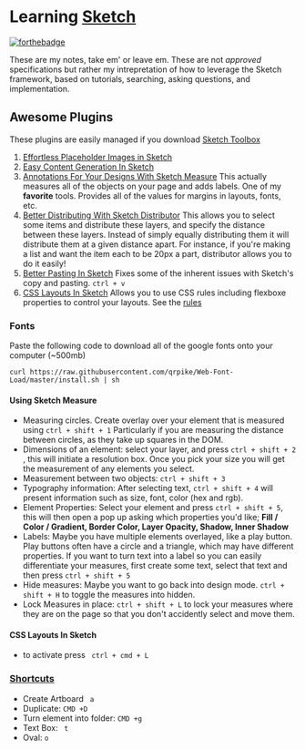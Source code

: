 Learning [Sketch](https://www.sketchapp.com/)
=====
[![forthebadge](http://forthebadge.com/badges/certified-cousin-terio.svg)](http://forthebadge.com)

These are my notes, take em' or leave em. These are not *approved* specifications but rather my intrepretation of how to leverage the Sketch framework, based on tutorials, searching, asking questions, and implementation. 
## Awesome Plugins

These plugins are easily managed if you download [Sketch Toolbox](sketchtoolbox.com)
 1. [Effortless Placeholder Images in Sketch](https://www.youtube.com/watch?v=oQnggDiV1vA&list=PLLnpHn493BHHUZe9bihv37Z6CyXBTyb-9&index=1)
 2. [Easy Content Generation In Sketch](https://www.youtube.com/watch?v=EPljMDOjeuo&list=PLLnpHn493BHHUZe9bihv37Z6CyXBTyb-9&index=2) 
 3. [Annotations For Your Designs With Sketch Measure](https://www.youtube.com/watch?v=lHKt491yqls&index=3&list=PLLnpHn493BHHUZe9bihv37Z6CyXBTyb-9) This actually measures all of the objects on your page and adds labels. One of my **favorite** tools. Provides all of the values for margins in layouts, fonts, etc.
 4. [Better Distributing With Sketch Distributor](https://www.youtube.com/watch?v=BzZKMQe1qQk&list=PLLnpHn493BHHUZe9bihv37Z6CyXBTyb-9&index=4) This allows you to select some items and distribute these layers, and specify the distance between these layers. Instead of simply equally distributing them it will distribute them at a given distance apart. For instance, if you're making a list and want the item each to be 20px a part, distributor allows you to do it easily!
 5. [Better Pasting In Sketch](https://www.youtube.com/watch?v=xv511oaJo0g&list=PLLnpHn493BHHUZe9bihv37Z6CyXBTyb-9&index=5) Fixes some of the inherent issues with Sketch's copy and pasting. ```ctrl + v```
 6. [CSS Layouts In Sketch](https://www.youtube.com/watch?v=EmXXzvrz_vs&index=6&list=PLLnpHn493BHHUZe9bihv37Z6CyXBTyb-9) Allows you to use CSS rules including flexboxe properties to control your layouts. See the [rules](https://github.com/hrescak/Sketch-Flex-Layout)
 

### Fonts
Paste the following code to download all of the google fonts onto your computer (~500mb)

```curl https://raw.githubusercontent.com/qrpike/Web-Font-Load/master/install.sh | sh```

#### Using Sketch Measure
- Measuring circles. Create overlay over your element that is measured using ```ctrl + shift + 1``` Particularly if you are measuring the distance between circles, as they take up squares in the DOM. 
- Dimensions of an element: select your layer, and press ```ctrl + shift + 2``` , this will initiate a resolution box. Once you pick your size you will get the measurement of any elements you select.
- Measurement between two objects: ```ctrl + shift + 3```
- Typography information: After selecting text, ```ctrl + shift + 4``` will present information such as size, font, color (hex and rgb).
- Element Properties: Select your element and press ```ctrl + shift + 5```, this will then open a pop up asking which properties you'd like;  **Fill / Color / Gradient, Border Color, Layer Opacity, Shadow, Inner Shadow**
- Labels: Maybe you have multiple elements overlayed, like a play button. Play buttons often have a circle and a triangle, which may have different properties. If you want to turn text into a label so you can easily differentiate your measures, first create some text, select that text and then press ```ctrl + shift + 5```
- Hide measures: Maybe you want to go back into design mode. ```ctrl + shift + H``` to toggle the measures into hidden. 
- Lock Measures in place: ```ctrl + shift + L``` to lock your measures where they are on the page so that you don't accidently select and move them.

#### CSS Layouts In Sketch
- to activate press ``` ctrl + cmd + L```
 

### [Shortcuts](http://sketchshortcuts.com/)
- Create Artboard ``` a```
- Duplicate: ``` CMD +D ```
- Turn element into folder: ``` CMD +g ```
- Text Box: ``` t```
- Oval: ```o```
